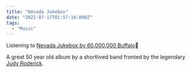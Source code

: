 ```yaml
---
title: "Nevada Jukebox"
date: "2022-07-17T01:57:10.000Z"
tags: 
  - "Music"
---
```


Listening to [Nevada Jukebox by 60,000,000 Buffalo](https://www.discogs.com/master/726600-60000000-Buffalo-Nevada-Jukebox)🎵

A great 50 year old album by a shortlived band fronted by the legendary [Judy Roderick](https://en.wikipedia.org/wiki/Judy_Roderick).
